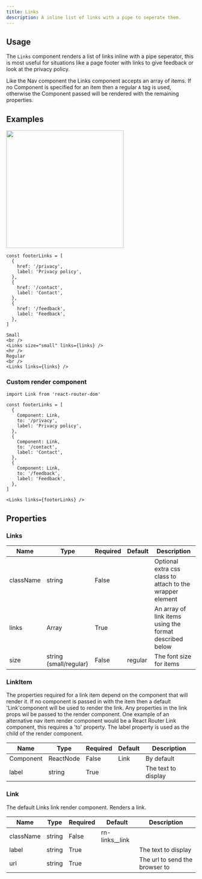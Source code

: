 ```yaml
---
title: Links
description: A inline list of links with a pipe to seperate them.
---
```


## Usage
The `Links` component renders a list of links inline with a pipe seperator, this is most useful for
situations like a page footer with links to give feedback or look at the privacy policy.

Like the Nav component the Links component accepts an array of items. If no Component is specified
for an item then a regular `A` tag is used, otherwise the Component passed will be rendered with
the remaining properties.

## Examples

<img src="images/links.png" width="312px" />

```
const footerLinks = [
  {
    href: '/privacy',
    label: 'Privacy policy',
  },
  {
    href: '/contact',
    label: 'Contact',
  },
  {
    href: '/feedback',
    label: 'Feedback',
  },
]

Small
<br />
<Links size="small" links={links} />
<hr />
Regular
<br />
<Links links={links} />
```


### Custom render component
```
import Link from 'react-router-dom'

const footerLinks = [
  {
    Component: Link,
    to: '/privacy',
    label: 'Privacy policy',
  },
  {
    Component: Link,
    to: '/contact',
    label: 'Contact',
  },
  {
    Component: Link,
    to: '/feedback',
    label: 'Feedback',
  },
]

<Links links={footerLinks} />
```

## Properties
### Links

| Name        | Type           | Required | Default  | Description
| ---------   | -------------- | -------- | -------  | -----------
| className   | string         | False    |          | Optional extra css class to attach to the wrapper element
| links       | Array<any>     | True     |          | An array of link items using the format described below |
| size        | string (small/regular) | False    | regular  | The font size for items  |

### LinkItem

The properties required for a link item depend on the component that will render it. If no component is passed in with
the item then a default 'Link'component will be used to render the link. Any properties in the link props wil be passed to the
render component. One example of an alternative nav item render component would be a React Router Link component, this 
requires a 'to' property. The label property is used as the child of the render component.

| Name        | Type            | Required | Default  | Description
| ---------   | --------------- | -------- | -------  | -----------
| Component   | ReactNode       | False    | Link     | By default          |
| label       | string          | True     |          | The text to display |

### Link

The default Links link render component. Renders a link.

| Name        | Type           | Required | Default  | Description
| ---------   | -------------- | -------- | -------  | -----------
| className   | string         | False    | rn-links__link |
| label       | string         | True     |          | The text to display |
| url         | string         | True     |          | The url to send the browser to |

